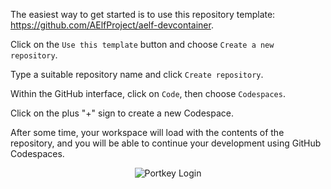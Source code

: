 The easiest way to get started is to use this repository template: https://github.com/AElfProject/aelf-devcontainer.

Click on the `Use this template` button and choose `Create a new repository`.

Type a suitable repository name and click `Create repository`.

Within the GitHub interface, click on `Code`, then choose `Codespaces`.

Click on the plus "+" sign to create a new Codespace.

After some time, your workspace will load with the contents of the repository, and you will be able to continue your development using GitHub Codespaces.

<p align="center">
<img src="/img/codespaces.png" alt="Portkey Login" width=""/>
</p>
